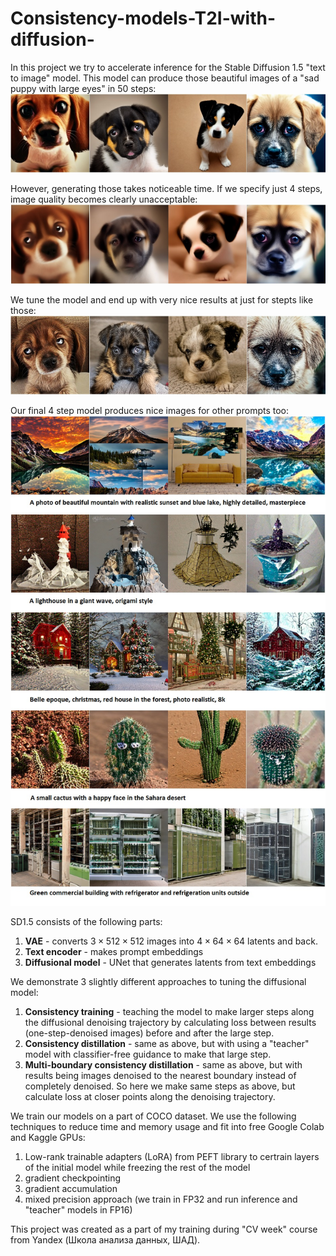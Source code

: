 # Consistency-models-T2I-with-diffusion-
In this project we try to accelerate inference for the Stable Diffusion 1.5 "text to image" model. This model can produce those beautiful images of a "sad puppy with large eyes" in 50 steps: ![SD1.5 50 step sample](result_images/SD_50steps.jpg) 

However, generating those takes noticeable time. If we specify just 4 steps, image quality becomes clearly unacceptable: ![SD1.5 4 step sample](result_images/SD_4steps.jpg) 

We tune the model and end up with very nice results at just for stepts like those: ![Multi-boundary consistensy distillation](result_images/MBCD.jpg)

Our final 4 step model produces nice images for other prompts too: ![Multi-boundary consistensy distillation samples for other prompts](result_images/MBCD_other_prompts.jpg) 


SD1.5 consists of the following parts:
1) **VAE** - converts $3{\times}512{\times}512$ images into $4{\times}64{\times}64$ latents and back.
2) **Text encoder** - makes prompt embeddings
3) **Diffusional model** - UNet that generates latents from text embeddings

We demonstrate 3 slightly different approaches to tuning the diffusional model:
1) **Consistency training** - teaching the model to make larger steps along the diffusional denoising trajectory by calculating loss between results (one-step-denoised images) before and after the large step.
2) **Consistency distillation** - same as above, but with using a "teacher" model with classifier-free guidance to make that large step.
3) **Multi-boundary consistency distillation** - same as above, but with results being images denoised to the nearest boundary instead of completely denoised. So here we make same steps as above, but calculate loss at closer points along the denoising trajectory.

We train our models on a part of COCO dataset. We use the following techniques to reduce time and memory usage and fit into free Google Colab and Kaggle GPUs:
1) Low-rank trainable adapters (LoRA) from PEFT library to certrain layers of the initial model while freezing the rest of the model
2) gradient checkpointing
3) gradient accumulation
4) mixed precision approach (we train in FP32 and run inference and "teacher" models in FP16)

This project was created as a part of my training during "CV week" course from Yandex (Школа анализа данных, ШАД).
